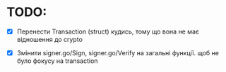 # TODO:
- [x] Перенести Transaction (struct) кудись, тому що вона не має відношення до crypto
- [x] Змінити signer.go/Sign, signer.go/Verify на загальні функції. щоб не було фокусу на transaction

